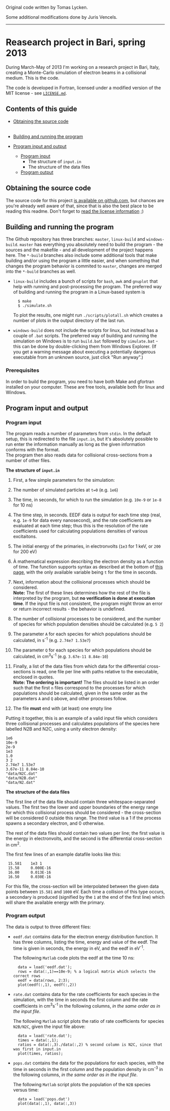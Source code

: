 Original code written by Tomas Lycken.

Some additional modifications done by Juris Vencels.

------------------------------------------------

# Reasearch project in Bari, spring 2013


During March-May of 2013 I'm working on a research project in Bari, Italy, creating a Monte-Carlo simulation of electron beams in a collisional medium. This is the code.

The code is developed in Fortran, licensed under a modified version of the MIT license - see [`LICENSE.md`](https://github.com/tlycken/bari-montecarlo/blob/master/LICENSE.md).

## Contents of this guide

* [Obtaining the source code](#obtaining-the-source-code)  
  &nbsp;

* [Building and running the program](#building-and-running-the-program)
  &nbsp;

* [Program input and output](#program-input-and-output)
  * [Program input](#program-input)
      * The structure of `input.in`
      * The structure of the data files
  * [Program output](#program-output)

## Obtaining the source code

The source code for this project [is available on github.com](https://github.com/tlycken/bari-montecarlo/), but chances are you're already well aware of that, since that is also the best place to be reading this readme. Don't forget to [read the license information](https://github.com/tlycken/bari-montecarlo/blob/master/LICENSE.md) ;)

## Building and running the program

The Github repository has three branches: `master`, `linux-build` and `windows-build`. `master` has everything you absolutely need to build the program - the sources and the makefile - and all development of the project happens here. The `*-build` branches also include some additional tools that make building and/or using the program a little easier, and when something that changes the program behavior is commited to `master`, changes are merged into the `*-build` branches as well.

* `linux-build` includes a bunch of scripts for `bash`, `awk` and `gnuplot` that help with running and post-processing the program. The preferred way of building and running the program in a Linux-based system is

        $ make
        $ ./simulate.sh

  To plot the results, one might run `./scripts/plotall.sh` which creates a number of plots in the output directory of the last run.

* `windows-build` does not include the scripts for linux, but instead has a couple of `.bat` scripts. The preferred way of building and running the simulation on Windows is to run `build.bat` followed by `simulate.bat` - this can be done by double-clicking them from Windows Explorer. (If you get a warning message about executing a potentially dangerous executable from an unknown source, just click "Run anyway".)

### Prerequisites

In order to build the program, you need to have both Make and gfortran installed on your computer. These are free tools, available both for linux and Windows.

## Program input and output

### Program input

The program reads a number of parameters from `stdin`. In the default setup, this is redirected to the file `input.in`, but it's absolutely possible to run enter the information manually as long as the given information conforms with the format.  
  The program then also reads data for collisional cross-sections from a number of other files.

**The structure of `input.in`**


1. First, a few simple parameters for the simulation:

  1. The number of simulated particles at `t=0` (e.g. `1e6`)

  1. The time, in seconds, for which to run the simulation (e.g. `10e-9` or `1e-8` for 10 ns)

  1. The time step, in seconds. EEDF data is output for each time step (real, e.g. `1e-9` for data every nanosecond), and the rate coefficients are evaluated at each time step; thus this is the resolution of the rate coefficients used for calculating populations densities of various excitaitons.

  1. The initial energy of the primaries, in electronvolts (`1e3` for 1 keV, or `200` for 200 eV)

  1. À mathematical expression describing the electron density as a function of time. The function supports syntax as described at the bottom of [this page](http://fparser.sourceforge.net/), with the only available variable being `t` for the time in seconds.

1. Next, information about the collisional processes which should be considered.  
**Note:** The first of these lines determines how the rest of the file is interpreted by the program, but **no verification is done at execution time**. If the input file is not consistent, the program might throw an error or return incorrect results - the behavior is undefined.

  1. The number of collisional processes to be considered, and the number of species for which population densities should be calculated (e.g. `5 2`)

  1. The parameter `A` for each species for which populations should be calculated, in s<sup>-1</sup> (e.g. `2.74e7 1.53e7`)

  1. The parameter `Q` for each species for which populations should be calculated,
  in cm<sup>3</sup>s<sup>-1</sup> (e.g. `3.67e-11 8.84e-10`)

1. Finally, a list of the data files from which data for the differential cross-sections is read, one file per line with paths relative to the executable, enclosed in quotes.  
 **Note: The ordering is important!** The files should be listed in an order such that the first `n` files correspond to the processes for which populations should be calculated, given in the same order as the parameters `A` and `Q` above, and other processes follow.

1. The file **must** end with (at least) one empty line

Putting it together, this is an example of a valid input file which considers three collisional processes and calculates populations of the species here labelled N2B and N2C, using a unity electron density:

    1e6
    10e-9
    2e-9
    1e3
    1.0
    3 2
    2.74e7 1.53e7
    3.67e-11 8.84e-10
    "data/N2C.dat"
    "data/N2B.dat"
    "data/N2.dat" 

**The structure of the data files**

  The first line of the data file should contain three whitespace-separated values. The first two the lower and upper boundaries of the energy range for which this collisional process should be considered - the cross-section will be considered 0 outside this range. The third value is a 1 if the process spawns a secondary electron, and 0 otherwise.

  The rest of the data files should contain two values per line; the first value is the energy in electronvolts, and the second is the differential cross-section in cm<sup>2</sup>.

  The first few lines of an example datafile looks like this:
 
     15.581    1e3 1
     15.58     0.000E-16
     16.00     0.013E-16
     16.50     0.030E-16

  For this file, the cross-section will be interpolated between the given data points between `15.581` and `1000` eV. Each time a collision of this type occurs, a secondary is produced (signified by the `1` at the end of the first line) which will share the available energy with the primary.

### Program output

The data is output to three different files:

* `eedf.dat` contains data for the electron energy distribution function. It has three columns, listing the time, energy and value of the eedf. The time is given in seconds, the energy in eV, and the eedf in eV<sup>-1</sup>.

  The following `Matlab` code plots the eedf at the time 10 ns:

        data = load('eedf.dat');
        rows = data(:,1)==10e-9; % a logical matrix which selects the correct rows
        eedf = data(rows, 2:3);
        plot(eedf(:,1), eedf(:,2))

* `rate.dat` contains data for the rate coefficients for each species in the simulation, with the time in seconds the first column and the rate coefficients in cm<sup>3</sup>s<sup>-1</sup> in the following columns, *in the same order as in the input file*.

  The following `Matlab` script plots the ratio of rate coefficients for species `N2B/N2C`, given the input file above:

        data = load('rate.dat');
        times = data(:,1);
        ratios = data(:,3)./data(:,2) % second column is N2C, since that was first in input.in
        plot(times, ratios);

* `pops.dat` contains the data for the populations for each species, with the time in seconds in the first column and the population density in cm<sup>-3</sup> in the following columns, *in the same order as in the input file*.

  The following `Matlab` script plots the population of the `N2B` species versus time:

        data = load('pops.dat')
        plot(data(:,1), data(:,3))


